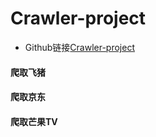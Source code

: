 # Crawler-project

- Github链接[Crawler-project](https://github.com/squabbysheep/crawler-projects)

#### 爬取飞猪

#### 爬取京东

#### 爬取芒果TV

